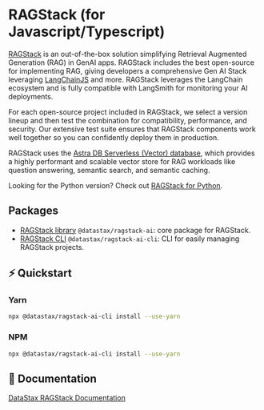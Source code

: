 # RAGStack (for Javascript/Typescript)

[RAGStack](https://www.datastax.com/products/ragstack) is an out-of-the-box solution simplifying Retrieval Augmented Generation (RAG) in GenAI apps.
RAGStack includes the best open-source for implementing RAG, giving developers a comprehensive Gen AI Stack leveraging [LangChainJS](https://github.com/langchain-ai/langchainjs) and more. RAGStack leverages the LangChain ecosystem and is fully compatible with LangSmith for monitoring your AI deployments.

For each open-source project included in RAGStack, we select a version lineup and then test the combination for compatibility, performance, and security. Our extensive test suite ensures that RAGStack components work well together so you can confidently deploy them in production.

RAGStack uses the [Astra DB Serverless (Vector) database](https://docs.datastax.com/en/astra/astra-db-vector/get-started/quickstart.html), which provides a highly performant and scalable vector store for RAG workloads like question answering, semantic search, and semantic caching.

Looking for the Python version? Check out [RAGStack for Python](https://github.com/datastax/ragstack-ai).

## Packages
- [RAGStack library](/packages/ragstack-ai) `@datastax/ragstack-ai`: core package for RAGStack.
- [RAGStack CLI](/packages/ragstack-ai-cli) `@datastax/ragstack-ai-cli`: CLI for easily managing RAGStack projects.

## ⚡️ Quickstart

### Yarn
```bash
npx @datastax/ragstack-ai-cli install --use-yarn    
```
### NPM
```bash
npx @datastax/ragstack-ai-cli install --use-yarn
```

## 📖 Documentation

[DataStax RAGStack Documentation](https://docs.datastax.com/en/ragstack/docs/index.html)
